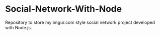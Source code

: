 # Social-Network-With-Node
Repository to store my imgur.com style social network project developed with Node.js. 
